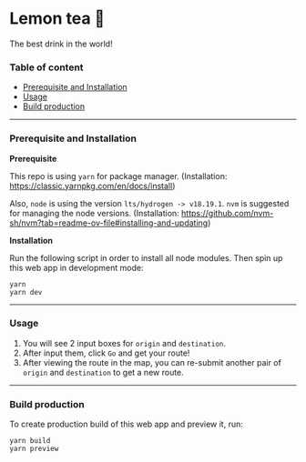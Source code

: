 # Lemon tea 🍋

The best drink in the world!

### Table of content

- [Prerequisite and Installation](#prerequisite-and-installation)
- [Usage](#usage)
- [Build production](#build-production)

---

### Prerequisite and Installation

**Prerequisite**

This repo is using `yarn` for package manager. (Installation: https://classic.yarnpkg.com/en/docs/install)

Also, `node` is using the version `lts/hydrogen -> v18.19.1`. `nvm` is suggested for managing the node versions. (Installation: https://github.com/nvm-sh/nvm?tab=readme-ov-file#installing-and-updating)

**Installation**

Run the following script in order to install all node modules. Then spin up this web app in development mode:

```
yarn
yarn dev
```

---

### Usage

1. You will see 2 input boxes for `origin` and `destination`.
2. After input them, click `Go` and get your route!
3. After viewing the route in the map, you can re-submit another pair of `origin` and `destination` to get a new route.

---

### Build production

To create production build of this web app and preview it, run:

```
yarn build
yarn preview
```
